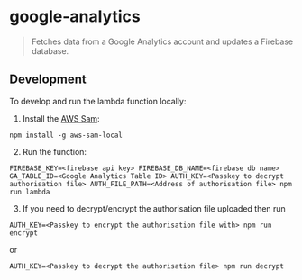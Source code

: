 # google-analytics

> Fetches data from a Google Analytics account and updates a Firebase database.

## Development

To develop and run the lambda function locally: 

1) Install the [AWS Sam](https://github.com/awslabs/aws-sam-local):
```
npm install -g aws-sam-local
```
2) Run the function:
```
FIREBASE_KEY=<firebase api key> FIREBASE_DB_NAME=<firebase db name> GA_TABLE_ID=<Google Analytics Table ID> AUTH_KEY=<Passkey to decrypt authorisation file> AUTH_FILE_PATH=<Address of authorisation file> npm run lambda
```
3) If you need to decrypt/encrypt the authorisation file uploaded then run
```
AUTH_KEY=<Passkey to encrypt the authorisation file with> npm run encrypt
```
or
```
AUTH_KEY=<Passkey to decrypt the authorisation file> npm run decrypt
```
